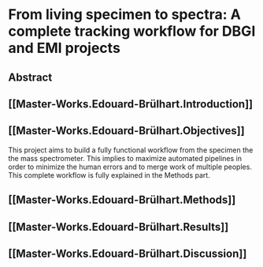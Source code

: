 
# From living specimen to spectra:​ A complete tracking workflow for DBGI and EMI projects


## Abstract

## [[Master-Works.Edouard-Brülhart.Introduction]]

## [[Master-Works.Edouard-Brülhart.Objectives]]
This project aims to build a fully functional workflow from the specimen the the mass spectrometer. This implies to maximize automated pipelines in order to minimize the human errors and to merge work of multiple peoples. This complete workflow is fully explained in the Methods part. 

## [[Master-Works.Edouard-Brülhart.Methods]]

## [[Master-Works.Edouard-Brülhart.Results]]

## [[Master-Works.Edouard-Brülhart.Discussion]]